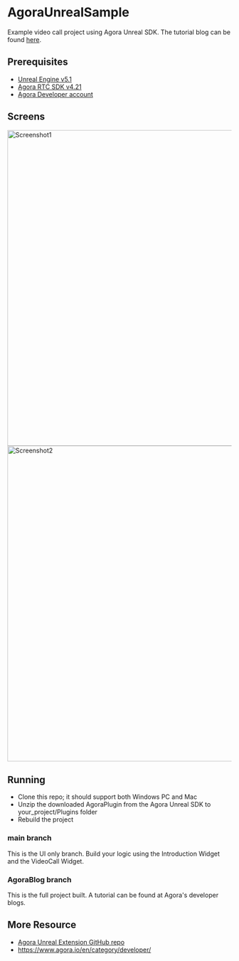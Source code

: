 # AgoraUnrealSample
Example video call project using Agora Unreal SDK.  The tutorial blog can be found [here](https://www.agora.io/en/blog/blueprint-a-video-call-app-inside-unreal-engine/).

## Prerequisites 

 - [Unreal Engine v5.1](https://www.unrealengine.com/en-US/download) 
 - [Agora RTC SDK v4.21](https://github.com/AgoraIO-Extensions/Agora-Unreal-RTC-SDK) 
 - [Agora Developer account](https://www.agora.io/en/)

## Screens

<img width="710" alt="Screenshot1" src="https://github.com/icywind/AgoraUnrealSample/assets/1261195/d4c1a7cf-6972-4f5c-b082-f2419d7fd8ab">
<img width="710" alt="Screenshot2" src="https://github.com/icywind/AgoraUnrealSample/assets/1261195/ed169377-dcca-4c12-a3b0-466149353faf">


## Running

 - Clone this repo; it should support both Windows PC and Mac
 - Unzip the downloaded AgoraPlugin from the Agora Unreal SDK to your_project/Plugins folder
 - Rebuild the project

### main branch
This is the UI only branch.  Build your logic using the Introduction Widget and the VideoCall Widget.

### AgoraBlog branch
This is the full project built.  A tutorial can be found at Agora's developer blogs. 

## More Resource

- [Agora Unreal Extension GitHub repo](https://github.com/AgoraIO-Extensions/Agora-Unreal-RTC-SDK)
- https://www.agora.io/en/category/developer/

